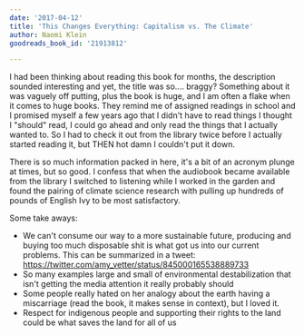```yaml
---
date: '2017-04-12'
title: 'This Changes Everything: Capitalism vs. The Climate'
author: Naomi Klein
goodreads_book_id: '21913812'

---
```

I had been thinking about reading this book for months, the description sounded interesting and yet, the title was so.... braggy? Something about it was vaguely off putting, plus the book is huge, and I am often a flake when it comes to huge books. They remind me of assigned readings in school and I promised myself a few years ago that I didn't have to read things I thought I "should" read, I could go ahead and only read the things that I actually wanted to. So I had to check it out from the library twice before I actually started reading it, but THEN hot damn I couldn't put it down.

There is so much information packed in here, it's a bit of an acronym plunge at times, but so good. I confess that when the audiobook became available from the library I switched to listening while I worked in the garden and found the pairing of climate science research with pulling up hundreds of pounds of English Ivy to be most satisfactory.

Some take aways:
 * We can't consume our way to a more sustainable future, producing and buying too much disposable shit is what got us into our current problems. This can be summarized in a tweet: https://twitter.com/amy_vetter/status/845000165538889733
 * So many examples large and small of environmental destabilization that isn't getting the media attention it really probably should
 * Some people really hated on her analogy about the earth having a miscarriage (read the book, it makes sense in context), but I loved it.
 * Respect for indigenous people and supporting their rights to the land could be what saves the land for all of us
